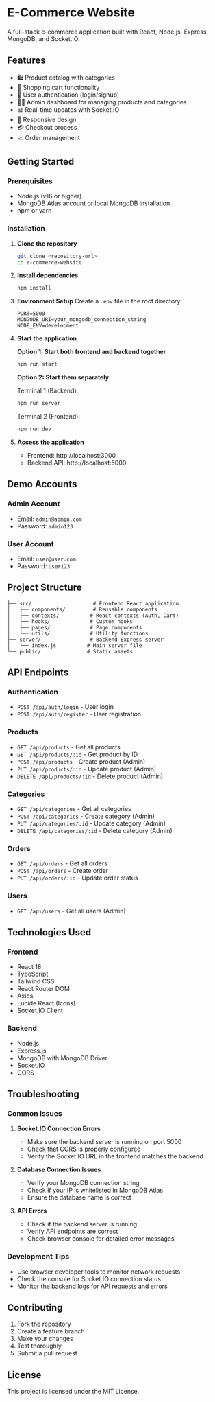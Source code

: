 # E-Commerce Website

A full-stack e-commerce application built with React, Node.js, Express, MongoDB, and Socket.IO.

## Features

- 🛍️ Product catalog with categories
- 🛒 Shopping cart functionality
- 👤 User authentication (login/signup)
- 👨‍💼 Admin dashboard for managing products and categories
- 📊 Real-time updates with Socket.IO
- 📱 Responsive design
- 💳 Checkout process
- 📈 Order management

## Getting Started

### Prerequisites

- Node.js (v16 or higher)
- MongoDB Atlas account or local MongoDB installation
- npm or yarn

### Installation

1. **Clone the repository**
   ```bash
   git clone <repository-url>
   cd e-commerce-website
   ```

2. **Install dependencies**
   ```bash
   npm install
   ```

3. **Environment Setup**
   Create a `.env` file in the root directory:
   ```env
   PORT=5000
   MONGODB_URI=your_mongodb_connection_string
   NODE_ENV=development
   ```

4. **Start the application**

   **Option 1: Start both frontend and backend together**
   ```bash
   npm run start
   ```

   **Option 2: Start them separately**
   
   Terminal 1 (Backend):
   ```bash
   npm run server
   ```
   
   Terminal 2 (Frontend):
   ```bash
   npm run dev
   ```

5. **Access the application**
   - Frontend: http://localhost:3000
   - Backend API: http://localhost:5000

## Demo Accounts

### Admin Account
- Email: `admin@admin.com`
- Password: `admin123`

### User Account
- Email: `user@user.com`
- Password: `user123`

## Project Structure

```
├── src/                    # Frontend React application
│   ├── components/         # Reusable components
│   ├── contexts/          # React contexts (Auth, Cart)
│   ├── hooks/             # Custom hooks
│   ├── pages/             # Page components
│   └── utils/             # Utility functions
├── server/                # Backend Express server
│   └── index.js          # Main server file
└── public/               # Static assets
```

## API Endpoints

### Authentication
- `POST /api/auth/login` - User login
- `POST /api/auth/register` - User registration

### Products
- `GET /api/products` - Get all products
- `GET /api/products/:id` - Get product by ID
- `POST /api/products` - Create product (Admin)
- `PUT /api/products/:id` - Update product (Admin)
- `DELETE /api/products/:id` - Delete product (Admin)

### Categories
- `GET /api/categories` - Get all categories
- `POST /api/categories` - Create category (Admin)
- `PUT /api/categories/:id` - Update category (Admin)
- `DELETE /api/categories/:id` - Delete category (Admin)

### Orders
- `GET /api/orders` - Get all orders
- `POST /api/orders` - Create order
- `PUT /api/orders/:id` - Update order status

### Users
- `GET /api/users` - Get all users (Admin)

## Technologies Used

### Frontend
- React 18
- TypeScript
- Tailwind CSS
- React Router DOM
- Axios
- Lucide React (Icons)
- Socket.IO Client

### Backend
- Node.js
- Express.js
- MongoDB with MongoDB Driver
- Socket.IO
- CORS

## Troubleshooting

### Common Issues

1. **Socket.IO Connection Errors**
   - Make sure the backend server is running on port 5000
   - Check that CORS is properly configured
   - Verify the Socket.IO URL in the frontend matches the backend

2. **Database Connection Issues**
   - Verify your MongoDB connection string
   - Check if your IP is whitelisted in MongoDB Atlas
   - Ensure the database name is correct

3. **API Errors**
   - Check if the backend server is running
   - Verify API endpoints are correct
   - Check browser console for detailed error messages

### Development Tips

- Use browser developer tools to monitor network requests
- Check the console for Socket.IO connection status
- Monitor the backend logs for API requests and errors

## Contributing

1. Fork the repository
2. Create a feature branch
3. Make your changes
4. Test thoroughly
5. Submit a pull request

## License

This project is licensed under the MIT License.